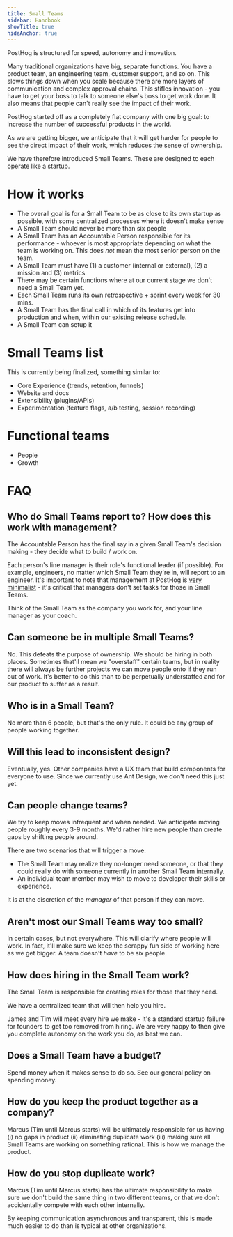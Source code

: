 ```yaml
---
title: Small Teams
sidebar: Handbook
showTitle: true
hideAnchor: true
---
```


PostHog is structured for speed, autonomy and innovation.

Many traditional organizations have big, separate functions. You have a product team, an engineering team, customer support, and so on. This slows things down when you scale because there are more layers of communication and complex approval chains. This stifles innovation - you have to get your boss to talk to someone else's boss to get work done. It also means that people can't really see the impact of their work.

PostHog started off as a completely flat company with one big goal: to increase the number of successful products in the world.

As we are getting bigger, we anticipate that it will get harder for people to see the direct impact of their work, which reduces the sense of ownership.

We have therefore introduced Small Teams. These are designed to each operate like a startup. 

# How it works

* The overall goal is for a Small Team to be as close to its own startup as possible, with some centralized processes where it doesn't make sense
* A Small Team should never be more than six people
* A Small Team has an Accountable Person responsible for its performance - whoever is most appropriate depending on what the team is working on. This does _not_ mean the most senior person on the team.
* A Small Team must have (1) a customer (internal or external), (2) a mission and (3) metrics
* There may be certain functions where at our current stage we don't need a Small Team yet.
* Each Small Team runs its own retrospective + sprint every week for 30 mins.
* A Small Team has the final call in which of its features get into production and when, within our existing release schedule.
* A Small Team can setup it

# Small Teams list

This is currently being finalized, something similar to:

* Core Experience (trends, retention, funnels)
* Website and docs
* Extensibility (plugins/APIs)
* Experimentation (feature flags, a/b testing, session recording)

# Functional teams

* People
* Growth

# FAQ

## Who do Small Teams report to? How does this work with management?

The Accountable Person has the final say in a given Small Team's decision making - they decide what to build / work on.

Each person's line manager is their role's functional leader (if possible). For example, engineers, no matter which Small Team they're in, will report to an engineer. It's important to note that management at PostHog is [very minimalist](management) - it's critical that managers don't set tasks for those in Small Teams.

Think of the Small Team as the company you work for, and your line manager as your coach.

## Can someone be in multiple Small Teams?

No. This defeats the purpose of ownership. We should be hiring in both places. Sometimes that'll mean we "overstaff" certain teams, but in reality there will always be further projects we can move people onto if they run out of work. It's better to do this than to be perpetually understaffed and for our product to suffer as a result.

## Who is in a Small Team?

No more than 6 people, but that's the only rule. It could be any group of people working together.

## Will this lead to inconsistent design?

Eventually, yes. Other companies have a UX team that build components for everyone to use. Since we currently use Ant Design, we don't need this just yet.

## Can people change teams?

We try to keep moves infrequent and when needed. We anticipate moving people roughly every 3-9 months. We'd rather hire new people than create gaps by shifting people around.

There are two scenarios that will trigger a move:

* The Small Team may realize they no-longer need someone, or that they could really do with someone currently in another Small Team internally.
* An individual team member may wish to move to developer their skills or experience.

It is at the discretion of the _manager_ of that person if they can move.

## Aren't most our Small Teams way too small?

In certain cases, but not everywhere. This will clarify where people will work. In fact, it'll make sure we keep the scrappy fun side of working here as we get bigger. A team doesn't _have_ to be six people.

## How does hiring in the Small Team work?

The Small Team is responsible for creating roles for those that they need. 

We have a centralized team that will then help you hire.

James and Tim will meet every hire we make - it's a standard startup failure for founders to get too removed from hiring. We are very happy to then give you complete autonomy on the work you do, as best we can.

## Does a Small Team have a budget?

Spend money when it makes sense to do so. See our general policy on spending money.

## How do you keep the product together as a company?

Marcus (Tim until Marcus starts) will be ultimately responsible for us having (i) no gaps in product (ii) eliminating duplicate work (iii) making sure all Small Teams are working on something rational. This is how we manage the product.

## How do you stop duplicate work?

Marcus (Tim until Marcus starts) has the ultimate responsibility to make sure we don't build the same thing in two different teams, or that we don't accidentally compete with each other internally.

By keeping communication asynchronous and transparent, this is made much easier to do than is typical at other organizations.
